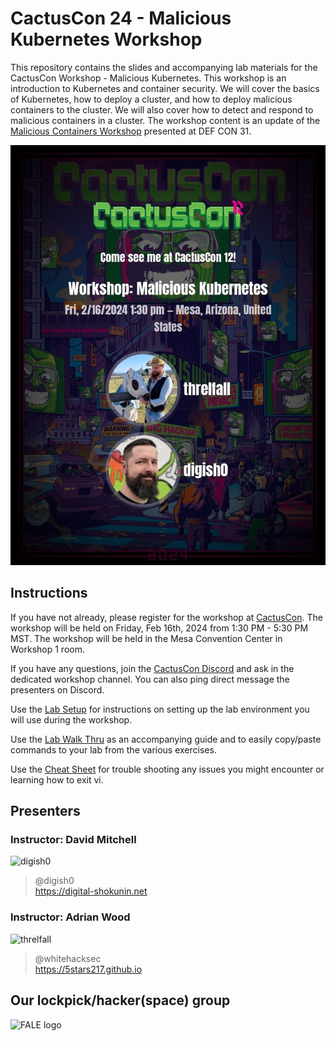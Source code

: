 # CactusCon 24 - Malicious Kubernetes Workshop

This repository contains the slides and accompanying lab materials for the CactusCon Workshop - Malicious Kubernetes. This workshop is an introduction to Kubernetes and container security. We will cover the basics of Kubernetes, how to deploy a cluster, and how to deploy malicious containers to the cluster. We will also cover how to detect and respond to malicious containers in a cluster. The workshop content is an update of the [Malicious Containers Workshop](https://forum.defcon.org/node/246020) presented at DEF CON 31.

![Workshop Marquee](image.png)

## Instructions
If you have not already, please register for the workshop at [CactusCon](https://www.cactuscon.com/). The workshop will be held on Friday, Feb 16th, 2024 from 1:30 PM - 5:30 PM MST. The workshop will be held in the Mesa Convention Center in Workshop 1 room. 

If you have any questions, join the [CactusCon Discord](https://cactuscon.com/cc12-discord) and ask in the dedicated workshop channel. You can also ping direct message the presenters on Discord.

Use the [Lab Setup](Lab%20Setup.md) for instructions on setting up the lab environment you will use during the workshop.

Use the [Lab Walk Thru](labs_walk_thru.md) as an accompanying guide and to easily copy/paste commands to your lab from the various exercises.

Use the [Cheat Sheet](cheatsheet.md) for trouble shooting any issues you might encounter or learning how to exit vi.


## Presenters

### Instructor: David Mitchell
<img width="242" alt="digish0" src="https://github.com/lockfale/Malicious_Containers_Workshop/assets/913856/05a0519d-e6e9-420c-8cc2-fa67b1737902">

> @digish0\
> https://digital-shokunin.net

### Instructor: Adrian Wood 
![threlfall](https://github.com/lockfale/Malicious_Containers_Workshop/assets/913856/901c59ef-9e83-49d1-b0df-d89c6002338d)
> @whitehacksec\
> https://5stars217.github.io

## Our lockpick/hacker(space) group

<img alt="FALE logo" width="500" src="https://github.com/lockfale/Malicious_Containers_Workshop/assets/913856/4a836cf4-cc97-49ec-a4c8-ed739c83820e">
